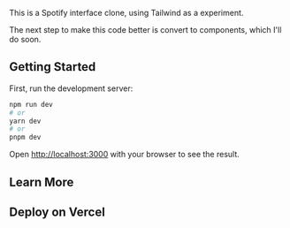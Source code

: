 This is a Spotify interface clone, using Tailwind as a experiment.

The next step to make this code better is convert to components, which I'll do soon.

## Getting Started

First, run the development server:

```bash
npm run dev
# or
yarn dev
# or
pnpm dev
```

Open [http://localhost:3000](http://localhost:3000) with your browser to see the result.

## Learn More


## Deploy on Vercel

